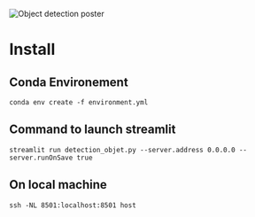 ![Object detection poster](poster_object_detection.png)


# Install

## Conda Environement

```conda env create -f environment.yml```



## Command to launch streamlit

```streamlit run detection_objet.py --server.address 0.0.0.0 --server.runOnSave true```

## On local machine

```ssh -NL 8501:localhost:8501 host```
